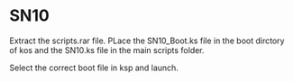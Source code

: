 # SN10

Extract the scripts.rar file.
PLace the SN10_Boot.ks file in the boot dirctory of kos and the SN10.ks file in the main scripts folder.

Select the correct boot file in ksp and launch.
